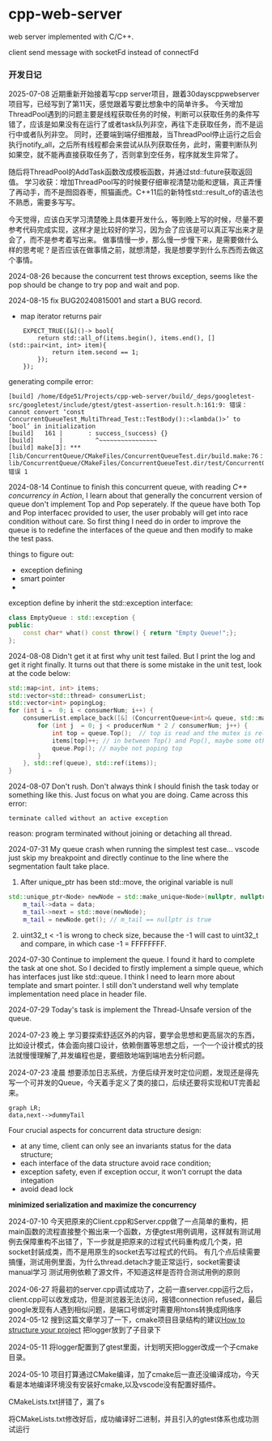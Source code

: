 # cpp-web-server
web server implemented with C/C++.


client send message with socketFd instead of connectFd

### 开发日记

2025-07-08
近期重新开始接着写cpp server项目，跟着30dayscppwebserver项目写，已经写到了第11天，感觉跟着写要比想象中的简单许多。
今天增加ThreadPool遇到的问题主要是线程获取任务的时候，判断可以获取任务的条件写错了，应该是如果没有在运行了或者task队列非空，再往下走获取任务，而不是运行中或者队列非空。
同时，还要端到端仔细推敲，当ThreadPool停止运行之后会执行notify_all，之后所有线程都会来尝试从队列获取任务，此时，需要判断队列如果空，就不能再直接获取任务了，否则拿到空任务，程序就发生异常了。

随后将ThreadPool的AddTask函数改成模板函数，并通过std::future获取返回值。
学习收获：增加ThreadPool写的时候要仔细审视清楚功能和逻辑，真正弄懂了再动手，而不是囫囵吞枣，照猫画虎。C++11后的新特性std::result_of的语法也不熟悉，需要多写写。

今天觉得，应该白天学习清楚晚上具体要开发什么，等到晚上写的时候，尽量不要参考代码完成实现，这样才是比较好的学习，因为会了应该是可以真正写出来才是会了，而不是参考着写出来。
做事情慢一步，那么慢一步慢下来，是需要做什么样的思考呢？是否应该在做事情之前，就想清楚，我是想要学到什么东西而去做这个事情。

2024-08-26
because the concurrent test throws exception, seems like the pop should be change to try pop and wait and pop.

2024-08-15
fix BUG20240815001 and start a BUG record.
- map iterator returns pair
```
    EXPECT_TRUE([&]()-> bool{
        return std::all_of(items.begin(), items.end(), [](std::pair<int, int> item){
            return item.second == 1;
        });
    });
```
generating compile error:
```
[build] /home/Edge51/Projects/cpp-web-server/build/_deps/googletest-src/googletest/include/gtest/gtest-assertion-result.h:161:9: 错误：cannot convert ‘const ConcurrentQueueTest_MultiThread_Test::TestBody()::<lambda()>’ to ‘bool’ in initialization
[build]   161 |       : success_(success) {}
[build]       |         ^~~~~~~~~~~~~~~~~
[build] make[3]: *** [lib/ConcurrentQueue/CMakeFiles/ConcurrentQueueTest.dir/build.make:76：lib/ConcurrentQueue/CMakeFiles/ConcurrentQueueTest.dir/test/ConcurrentQueueTest.cpp.o] 错误 1
```

2024-08-14
Continue to finish this concurrent queue, with reading *C++ concurrency in Action*, I learn about that generally the concurrent version of queue don't implement Top and Pop seperately. If the queue have both Top and Pop interfacec provided to user, the user probably will get into race condition without care. So first thing I need do in order to improve the queue is to redefine the interfaces of the queue and then modify to make the test pass.
 
things to figure out:
- exception defining
- smart pointer
- 

exception define by inherit the std::exception interface:
``` cpp
class EmptyQueue : std::exception {
public:
    const char* what() const throw() { return "Empty Queue!";};
};
```

2024-08-08
Didn't get it at first why unit test failed. But I print the log and get it right finally. It turns out that there is some mistake in the unit test, look at the code below:
``` C++
std::map<int, int> items;
std::vector<std::thread> consumerList;
std::vector<int> popingLog;
for (int i =  0; i < consumerNum; i++) {
    consumerList.emplace_back([&] (ConcurrentQueue<int>& queue, std::map<int, int>& items) {
        for (int j  = 0; j < producerNum * 2 / consumerNum; j++) {
            int top = queue.Top();  // top is read and the mutex is released
            items[top]++; // in between Top() and Pop(), maybe some other thread read top and add top in items
            queue.Pop(); // maybe not poping top
        }
    }, std::ref(queue), std::ref(items));
}
```

2024-08-07
Don't rush. Don't always think I should finish the task today or something like this. Just focus on what you are doing.
Came across this error:
```
terminate called without an active exception
```
reason: program terminated without joining or detaching all thread.


2024-07-31
My queue crash when running the simplest test case... vscode just skip my breakpoint and directly continue to the line where the segmentation fault take place.
1. After unique_ptr has been std::move, the original variable is null
``` cpp
std::unique_ptr<Node> newNode = std::make_unique<Node>(nullptr, nullptr);
    m_tail->data = data;
    m_tail->next = std::move(newNode);
    m_tail = newNode.get(); // m_tail == nullptr is true
```
2. uint32_t < -1 is wrong to check size, because the -1 will cast to uint32_t and compare, in which case -1 = FFFFFFFF.

2024-07-30
Continue to implement the queue. I found it hard to complete the task at one shot. So I decided to firstly implement a simple queue, which has interfaces just like std::queue. I think I need to learn more about template and smart pointer.
I still don't understand well why template implementation need place in header file.

2024-07-29
Today's task is implement the Thread-Unsafe version of the queue.

2024-07-23 晚上
学习要探索舒适区外的内容，要学会思想和更高层次的东西，比如设计模式，体会面向接口设计，依赖倒置等思想之后，一个一个设计模式的技法就慢慢理解了,并发编程也是，要细致地端到端地去分析问题。

2024-07-23 凌晨
想要添加日志系统，方便后续开发时定位问题，发现还是得先写一个可并发的Queue，今天着手定义了类的接口，后续还要将实现和UT完善起来。
``` mermaid
graph LR;
data,next-->dummyTail
```

Four crucial aspects for concurrent data structure design:
- at any time, client can only see an invariants status for the data structure;
- each interface of the data structure avoid race condition;
- exception safety, even if exception occur, it won't corrupt the data integation
- avoid dead lock

**minimized serialization and maximize the concurrency**

2024-07-10
今天把原来的Client.cpp和Server.cpp做了一点简单的重构，把main函数的流程直接整个搬出来一个函数，方便gtest用例调用，这样就有测试用例去保障重构不出错了，下一步就是把原来的过程式代码重构成几个类，把socket封装成类，而不是用原生的socket去写过程式的代码。
有几个点后续需要搞懂，测试用例里面，为什么thread.detach才能正常运行，socket需要读manual学习
测试用例依赖了源文件，不知道这样是否符合测试用例的原则

2024-06-27
将最初的server.cpp调试成功了，之前一直server.cpp运行之后，client.cpp可以收发成功，但是浏览器无法访问，报错connection refused，最后google发现有人遇到相似问题，是端口号绑定时需要用htons转换成网络序
2024-05-12
搜到这篇文章学习了一下，cmake项目目录结构的建议[How to structure your project](https://cliutils.gitlab.io/modern-cmake/chapters/basics/structure.html)
把logger放到了子目录下


2024-05-11
将logger配置到了gtest里面，计划明天把logger改成一个子cmake目录。


2024-05-10
项目打算通过CMake编译，加了cmake后一直还没编译成功，今天看是本地编译环境没有安装好cmake,以及vscode没有配置好插件。

CMakeLists.txt拼错了，漏了s

将CMakeLists.txt修改好后，成功编译好二进制，并且引入的gtest体系也成功测试运行